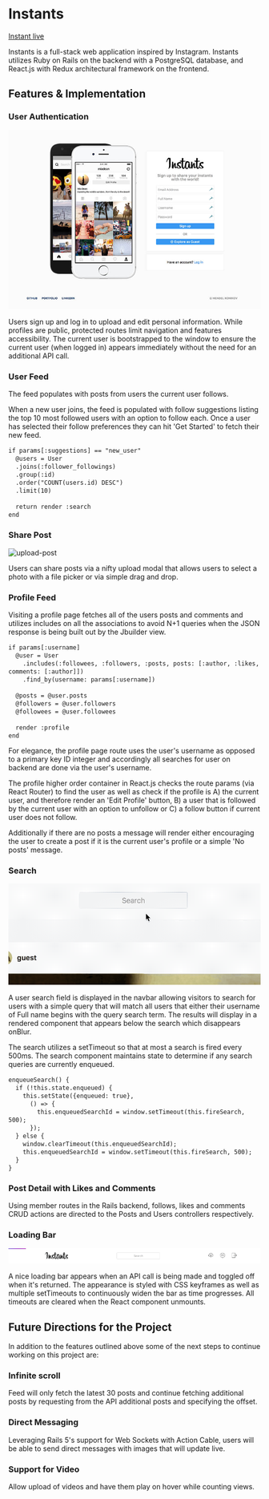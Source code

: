 # Instants

[Instant live](http://instants.cam)

Instants is a full-stack web application inspired by Instagram. Instants utilizes Ruby on Rails on the backend with a PostgreSQL database, and React.js with Redux architectural framework on the frontend.

## Features & Implementation

### User Authentication

![auth](docs/readme_images/auth.jpg)

Users sign up and log in to upload and edit personal information. While profiles are public, protected routes limit navigation and features accessibility. The current user is bootstrapped to the window to ensure the current user (when logged in) appears immediately without the need for an additional API call.


### User Feed

The feed populates with posts from users the current user follows.

When a new user joins, the feed is populated with follow suggestions listing the top 10 most followed users with an option to follow each. Once a user has selected their follow preferences they can hit 'Get Started' to fetch their new feed.

```
if params[:suggestions] == "new_user"
  @users = User
  .joins(:follower_followings)
  .group(:id)
  .order("COUNT(users.id) DESC")
  .limit(10)

  return render :search
end
```


### Share Post

![upload-post](docs/readme_images/upload-post.gif)

Users can share posts via a nifty upload modal that allows users to select a photo with a file picker or via simple drag and drop.


### Profile Feed

Visiting a profile page fetches all of the users posts and comments and utilizes includes on all the associations to avoid N+1 queries when the JSON response is being built out by the Jbuilder view.

```
if params[:username]
  @user = User
    .includes(:followees, :followers, :posts, posts: [:author, :likes, comments: [:author]])
    .find_by(username: params[:username])

  @posts = @user.posts
  @followers = @user.followers
  @followees = @user.followees

  render :profile
end
```

For elegance, the profile page route uses the user's username as opposed to a primary key ID integer and accordingly all searches for user on backend are done via the user's username.

The profile higher order container in React.js checks the route params (via React Router) to find the user as well as check if the profile is A) the current user, and therefore render an 'Edit Profile' button, B) a user that is followed by the current user with an option to unfollow or C) a follow button if current user does not follow.

Additionally if there are no posts a message will render either encouraging the user to create a post if it is the current user's profile or a simple 'No posts' message.


### Search

![search](docs/readme_images/search.gif)

A user search field is displayed in the navbar allowing visitors to search for users with a simple query that will match all users that either their username of Full name begins with the query search term. The results will display in a rendered component that appears below the search which disappears onBlur.

The search utilizes a setTimeout so that at most a search is fired every 500ms. The search component maintains state to determine if any search queries are currently enqueued.

```
enqueueSearch() {
  if (!this.state.enqueued) {
    this.setState({enqueued: true},
      () => {
        this.enqueuedSearchId = window.setTimeout(this.fireSearch, 500);
      });
  } else {
    window.clearTimeout(this.enqueuedSearchId);
    this.enqueuedSearchId = window.setTimeout(this.fireSearch, 500);
  }
}
```


### Post Detail with Likes and Comments

Using member routes in the Rails backend, follows, likes and comments CRUD actions are directed to the Posts and Users controllers respectively.


### Loading Bar

![loading](docs/readme_images/loading.gif)

A nice loading bar appears when an API call is being made and toggled off when it's returned. The appearance is styled with CSS keyframes as well as multiple setTimeouts to continuously widen the bar as time progresses. All timeouts are cleared when the React component unmounts.



## Future Directions for the Project

In addition to the features outlined above some of the next steps to continue working on this project are:

### Infinite scroll

Feed will only fetch the latest 30 posts and continue fetching additional posts by requesting from the API additional posts and specifying the offset.

### Direct Messaging

Leveraging Rails 5's support for Web Sockets with Action Cable, users will be able to send direct messages with images that will update live.

### Support for Video

Allow upload of videos and have them play on hover while counting views.

